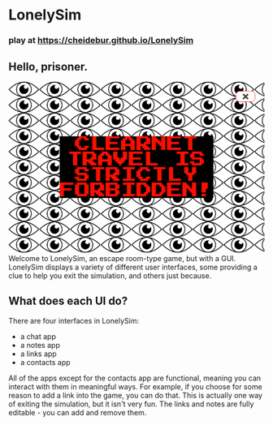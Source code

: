 # LonelySim

### play at https://cheidebur.github.io/LonelySim
## Hello, prisoner.
![screenshot of forbidden travel](https://github.com/cheidebur/LonelySim/blob/master/screenshot1.png "Screenshot")
Welcome to LonelySim, an escape room-type game, but with a GUI.
LonelySim displays a variety of different user interfaces, some providing a clue
to help you exit the simulation, and others just because.

## What does each UI do?

There are four interfaces in LonelySim:
+ a chat app
+ a notes app
+ a links app
+ a contacts app

All of the apps except for the contacts app are functional, meaning you can interact with
them in meaningful ways. For example, if you choose for some reason to add a link
into the game, you can do that. This is actually one way of exiting the simulation,
but it isn't very fun. The links and notes are fully editable - you can add and remove them.
